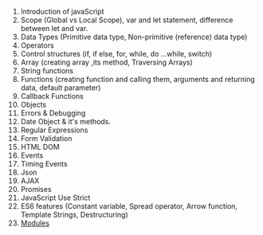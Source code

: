 1. Introduction of javaScript
2. Scope (Global vs Local Scope), var and let statement, difference between let and var.
3. Data Types (Primitive data type, Non-primitive (reference) data type)
4. Operators
5. Control structures (if, if else, for, while, do ...while, switch)
6. Array (creating array ,its method, Traversing Arrays)
7. String functions
8. Functions (creating function and calling them, arguments and returning data, default parameter)
9. Callback Functions
10. Objects
11. Errors & Debugging 
12. Date Object & it's methods.
13. Regular Expressions
14. Form Validation
15. HTML DOM
16. Events
17. Timing Events
18. Json
19. AJAX
20. Promises
21. JavaScript Use Strict
22. ES6 features (Constant variable, Spread operator, Arrow function, Template Strings, Destructuring)
23. [Modules](http://exploringjs.com/es6/ch_modules.html)
